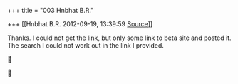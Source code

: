 +++
title = "003 Hnbhat B.R."

+++
[[Hnbhat B.R.	2012-09-19, 13:39:59 [Source](https://groups.google.com/g/bvparishat/c/Yt6pX7DuiNg)]]



Thanks. I could not get the link, but only some link to beta site and posted it. The search I could not work out in the link I provided.






